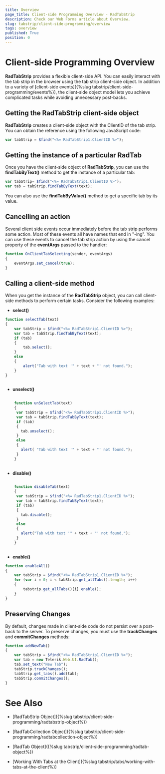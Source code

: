 ```yaml
---
title: Overview
page_title: Client-side Programming Overview - RadTabStrip
description: Check our Web Forms article about Overview.
slug: tabstrip/client-side-programming/overview
tags: overview
published: True
position: 0
---
```


# Client-side Programming Overview


**RadTabStrip** provides a flexible client-side API. You can easily interact with the tab strip in the browser using the tab strip client-side object. In addition to a variety of [client-side events]({%slug tabstrip/client-side-programming/events%}), the client-side object model lets you achieve complicated tasks while avoiding unnecessary post-backs.

## Getting the RadTabStrip client-side object

**RadTabStrip** creates a client-side object with the ClientID of the tab strip. You can obtain the reference using the following JavaScript code:

````JavaScript	     
var tabStrip = $find("<%= RadTabStrip1.ClientID %>");				
````

## Getting the instance of a particular RadTab

Once you have the client-side object of **RadTabStrip**, you can use the **findTabByText()** method to get the instance of a particular tab:

````JavaScript     
var tabStrip= $find("<%= RadTabStrip1.ClientID %>");
var tab = tabStrip.findTabByText(text);			
````

You can also use the **findTabByValue()** method to get a specific tab by its value.

## Cancelling an action

Several client side events occur immediately before the tab strip performs some action. Most of these events all have names that end in "-ing". You can use these events to cancel the tab strip action by using the cancel property of the **eventArgs** passed to the handler:

````JavaScript
function OnClientTabSelecting(sender, eventArgs)
{
	eventArgs.set_cancel(true);
} 				
````

## Calling a client-side method

When you get the instance of the **RadTabStrip** object, you can call client-side methods to perform certain tasks. Consider the following examples:

* **select()**

````JavaScript	     
function selectTab(text)
{
	var tabStrip = $find("<%= RadTabStrip1.ClientID %>");
	var tab = tabStrip.findTabByText(text);
	if (tab)
	{
		tab.select();
	}
	else
	{
		alert("Tab with text '" + text + "' not found.");
	}
} 
				
````


* **unselect()**

````JavaScript
	     
	function unSelectTab(text)
	{
	 var tabStrip = $find("<%= RadTabStrip1.ClientID %>");
	 var tab = tabStrip.findTabByText(text);
	 if (tab)
	 {
	   tab.unselect();
	 }
	 else
	 {
	   alert( "Tab with text '" + text + "' not found.");
	 }
	} 
				
````


* **disable()**

````JavaScript
	     
	function disableTab(text)
	{
	 var tabStrip = $find("<%= RadTabStrip1.ClientID %>");
	 var tab = tabStrip.findTabByText(text);
	 if (tab)
	 {
	   tab.disable();
	 }
	 else
	 {
	   alert("Tab with text '" + text + "' not found.");
	 }
	} 
				
````

* **enable()**

````JavaScript	     
function enableAll()
{
	var tabStrip = $find("<%= RadTabStrip1.ClientID %>");
	for (var i = 0; i < tabStrip.get_allTabs().length; i++)
	{
		tabstrip.get_allTabs()[i].enable();
	}
} 				
````


## Preserving Changes

By default, changes made in client-side code do not persist over a post-back to the server. To preserve changes, you must use the **trackChanges** and **commitChanges** methods:

````JavaScript	     
function addNewTab()
{  
	var tabStrip = $find("<%= RadTabStrip1.ClientID %>");
	var tab = new Telerik.Web.UI.RadTab();
	tab.set_text("New Tab");
	tabStrip.trackChanges();
	tabStrip.get_tabs().add(tab);
	tabStrip.commitChanges();       
} 				
````

# See Also

 * [RadTabStrip Object]({%slug tabstrip/client-side-programming/radtabstrip-object%})

 * [RadTabCollection Object]({%slug tabstrip/client-side-programming/radtabcollection-object%})

 * [RadTab Object]({%slug tabstrip/client-side-programming/radtab-object%})

 * [Working With Tabs at the Client]({%slug tabstrip/tabs/working-with-tabs-at-the-client%})
